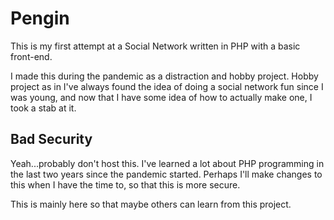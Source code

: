 # Pengin

This is my first attempt at a Social Network written in PHP with a basic front-end.

I made this during the pandemic as a distraction and hobby project. Hobby project as in I've always found the idea of doing a social network fun since I was young, and now that I have some idea of how to actually make one, I took a stab at it.

## Bad Security

Yeah...probably don't host this. I've learned a lot about PHP programming in the last two years since the pandemic started. Perhaps I'll make changes to this when I have the time to, so that this is more secure.

This is mainly here so that maybe others can learn from this project.

